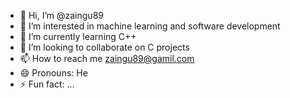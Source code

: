 - 👋 Hi, I’m @zaingu89
- 👀 I’m interested in machine learning and software development
- 🌱 I’m currently learning C++
- 💞️ I’m looking to collaborate on C projects
- 📫 How to reach me zaingu89@gamil.com
- 😄 Pronouns: He
- ⚡ Fun fact: ...

<!---
zaingu89/zaingu89 is a ✨ special ✨ repository because its `README.md` (this file) appears on your GitHub profile.
You can click the Preview link to take a look at your changes.
--->
